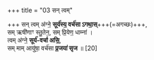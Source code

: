 +++
title = "03 सन् त्वम्"

+++
सन् त्वम् अ॑ग्ने॒ **सूर्य॑स्य॒ वर्च॑सा ऽगथा॒स्**+++(=अगच्छः)+++,  
सम् ऋषी॑णाꣳ स्तु॒तेन॒, सम् प्रि॒येण॒ धाम्ना॑ ।  
त्वम् अ॑ग्ने॒ **सूर्य॑-वर्चा असि॒**,  
सम् माम् आयु॑षा॒ वर्च॑सा **प्र॒जया॑ सृज** ॥ [20]